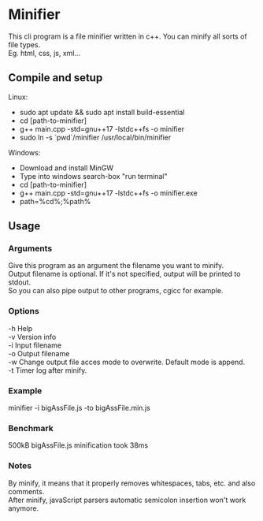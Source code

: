 # Minifier  
This cli program is a file minifier written in c++. You can minify all sorts of file types.  
Eg. html, css, js, xml...  
  
## Compile and setup 
Linux:  
* sudo apt update && sudo apt install build-essential
* cd [path-to-minifier]
* g++ main.cpp -std=gnu++17 -lstdc++fs -o minifier  
* sudo ln -s \`pwd\`/minifier /usr/local/bin/minifier  
  
Windows:  
* Download and install MinGW  
* Type into windows search-box "run terminal"  
* cd [path-to-minifier]  
* g++ main.cpp -std=gnu++17 -lstdc++fs -o minifier.exe
* path=%cd%;%path%
  
## Usage  
### Arguments  
Give this program as an argument the filename you want to minify.  
Output filename is optional. If it's not specified, output will be printed to stdout.  
So you can also pipe output to other programs, cgicc for example.  
  
### Options  
-h  Help  
-v  Version info  
-i  Input filename  
-o  Output filename  
-w  Change output file acces mode to overwrite. Default mode is append.  
-t  Timer log after minify.  
  
### Example  
minifier -i bigAssFile.js -to bigAssFile.min.js  
  
### Benchmark  
500kB bigAssFile.js minification took 38ms  
  
### Notes  
By minify, it means that it properly removes whitespaces, tabs, etc. and also comments.  
After minify, javaScript parsers automatic semicolon insertion won't work anymore.  
